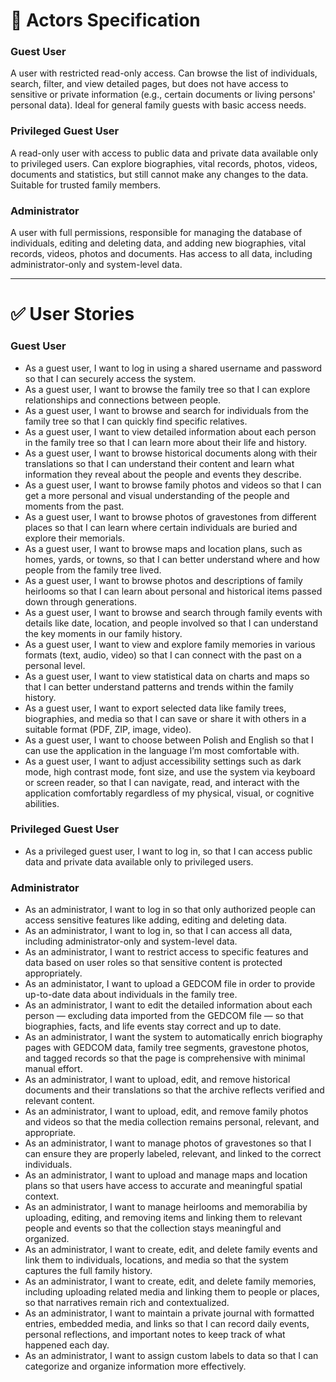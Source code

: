  
# 📘 Actors Specification

### Guest User  
A user with restricted read-only access. Can browse the list of individuals, search, filter, and view detailed pages, but does not have access to sensitive or private information (e.g., certain documents or living persons' personal data). Ideal for general family guests with basic access needs.

### Privileged Guest User
A read-only user with access to public data and private data available only to privileged users. Can explore biographies, vital records, photos, videos, documents and statistics, but still cannot make any changes to the data. Suitable for trusted family members.

### Administrator  
A user with full permissions, responsible for managing the database of individuals, editing and deleting data, and adding new biographies, vital records, videos, photos and documents. Has access to all data, including administrator-only and system-level data.

---

# ✅ User Stories

### Guest User

- As a guest user, I want to log in using a shared username and password so that I can securely access the system.  
- As a guest user, I want to browse the family tree so that I can explore relationships and connections between people.  
- As a guest user, I want to browse and search for individuals from the family tree so that I can quickly find specific relatives.  
- As a guest user, I want to view detailed information about each person in the family tree so that I can learn more about their life and history.  
- As a guest user, I want to browse historical documents along with their translations so that I can understand their content and learn what information they reveal about the people and events they describe. 
- As a guest user, I want to browse family photos and videos so that I can get a more personal and visual understanding of the people and moments from the past.  
- As a guest user, I want to browse photos of gravestones from different places so that I can learn where certain individuals are buried and explore their memorials.  
- As a guest user, I want to browse maps and location plans, such as homes, yards, or towns, so that I can better understand where and how people from the family tree lived.  
- As a guest user, I want to browse photos and descriptions of family heirlooms so that I can learn about personal and historical items passed down through generations.
- As a guest user, I want to browse and search through family events with details like date, location, and people involved so that I can understand the key moments in our family history.
- As a guest user, I want to view and explore family memories in various formats (text, audio, video) so that I can connect with the past on a personal level.
- As a guest user, I want to view statistical data on charts and maps so that I can better understand patterns and trends within the family history.  
- As a guest user, I want to export selected data like family trees, biographies, and media so that I can save or share it with others in a suitable format (PDF, ZIP, image, video).
- As a guest user, I want to choose between Polish and English so that I can use the application in the language I’m most comfortable with.  
- As a guest user, I want to adjust accessibility settings such as dark mode, high contrast mode, font size, and use the system via keyboard or screen reader, so that I can navigate, read, and interact with the application comfortably regardless of my physical, visual, or cognitive abilities.

### Privileged Guest User

- As a privileged guest user, I want to log in, so that I can access public data and private data available only to privileged users.  

### Administrator

- As an administrator, I want to log in so that only authorized people can access sensitive features like adding, editing and deleting data.   
- As an administrator, I want to log in, so that I can access all data, including administrator-only and system-level data.
- As an administrator, I want to restrict access to specific features and data based on user roles so that sensitive content is protected appropriately.
- As an administator, I want to upload a GEDCOM file in order to provide up-to-date data about individuals in the family tree.
- As an administrator, I want to edit the detailed information about each person — excluding data imported from the GEDCOM file — so that biographies, facts, and life events stay correct and up to date.
- As an administrator, I want the system to automatically enrich biography pages with GEDCOM data, family tree segments, gravestone photos, and tagged records so that the page is comprehensive with minimal manual effort.
- As an administrator, I want to upload, edit, and remove historical documents and their translations so that the archive reflects verified and relevant content. 
- As an administrator, I want to upload, edit, and remove family photos and videos so that the media collection remains personal, relevant, and appropriate. 
- As an administrator, I want to manage photos of gravestones so that I can ensure they are properly labeled, relevant, and linked to the correct individuals.  
- As an administrator, I want to upload and manage maps and location plans so that users have access to accurate and meaningful spatial context.  
- As an administrator, I want to manage heirlooms and memorabilia by uploading, editing, and removing items and linking them to relevant people and events so that the collection stays meaningful and organized.
- As an administrator, I want to create, edit, and delete family events and link them to individuals, locations, and media so that the system captures the full family history.
- As an administrator, I want to create, edit, and delete family memories, including uploading related media and linking them to people or places, so that narratives remain rich and contextualized.
- As an administrator, I want to maintain a private journal with formatted entries, embedded media, and links so that I can record daily events, personal reflections, and important notes to keep track of what happened each day.
- As an administrator, I want to assign custom labels to data so that I can categorize and organize information more effectively.
